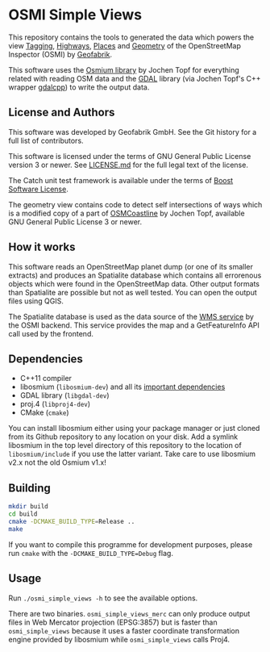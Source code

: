 # OSMI Simple Views

This repository contains the tools to generated the data which powers the view
[Tagging](http://tools.geofabrik.de/osmi/?view=tagging&lon=-70.32779&lat=41.68389&zoom=11),
[Highways](http://tools.geofabrik.de/osmi/?view=highways&lon=-4.20863&lat=40.85298&zoom=8),
[Places](http://tools.geofabrik.de/osmi/?view=places&lon=-64.55104&lat=9.07186&zoom=8&overlays=megacities,largecities,cities,towns,villages,hamlets,islands,suburbs,farms,localities,municipalities,errors_unknown_place_type,errors_population_format,errors_place_without_name,errors_population_number_format,errors_pop_type_mismatch,population)
and
[Geometry](http://tools.geofabrik.de/osmi/?view=geometry&lon=9.77490&lat=45.91982&zoom=8)
of the OpenStreetMap Inspector (OSMI) by [Geofabrik](http://www.geofabrik.de/).

This software uses the [Osmium library](https://github.com/osmcode/libosmium) by Jochen Topf for everything related with
reading OSM data and the [GDAL](http://gdal.org/) library (via Jochen Topf's C++ wrapper
[gdalcpp](https://github.com/joto/gdalcpp)) to write the output data.


## License and Authors

This software was developed by Geofabrik GmbH. See the Git history for a full
list of contributors.

This software is licensed under the terms of GNU General Public License version
3 or newer. See [LICENSE.md](LICENSE.md) for the full legal text of the license.

The Catch unit test framework is available under the terms of [Boost Software
License](test/include/LICENSE_1_0.txt).

The geometry view contains code to detect self intersections of ways which is a
modified copy of a part of [OSMCoastline](osmcode.org/osmcoastline/) by Jochen
Topf, available GNU General Public License 3 or newer.


## How it works

This software reads an OpenStreetMap planet dump (or one of its smaller extracts) and
produces an Spatialite database which contains all errorenous objects which were
found in the OpenStreetMap data. Other output formats than Spatialite are
possible but not as well tested. You can open the output files using QGIS.

The Spatialite database is used as the data source of the [WMS
service](https://wiki.openstreetmap.org/wiki/OSM_Inspector/WxS) by the OSMI
backend. This service provides the map and a GetFeatureInfo API call used by
the frontend.


## Dependencies

* C++11 compiler
* libosmium (`libosmium-dev`) and all its [important dependencies](http://osmcode.org/libosmium/manual.html#dependencies)
* GDAL library (`libgdal-dev`)
* proj.4 (`libproj4-dev`)
* CMake (`cmake`)

You can install libosmium either using your package manager or just cloned from
its Github repository to any location on your disk. Add a symlink libosmium in
the top level directory of this repository to the location of
`libosmium/include` if you use the latter variant. Take care to use libosmium
v2.x not the old Osmium v1.x!


## Building

```sh
mkdir build
cd build
cmake -DCMAKE_BUILD_TYPE=Release ..
make
```

If you want to compile this programme for development purposes, please run `cmake` with the `-DCMAKE_BUILD_TYPE=Debug` flag.

## Usage

Run `./osmi_simple_views -h` to see the available options.

There are two binaries. `osmi_simple_views_merc` can only produce output files
in Web Mercator projection (EPSG:3857) but is faster than `osmi_simple_views`
because it uses a faster coordinate transformation engine provided by libosmium
while `osmi_simple_views` calls Proj4.

